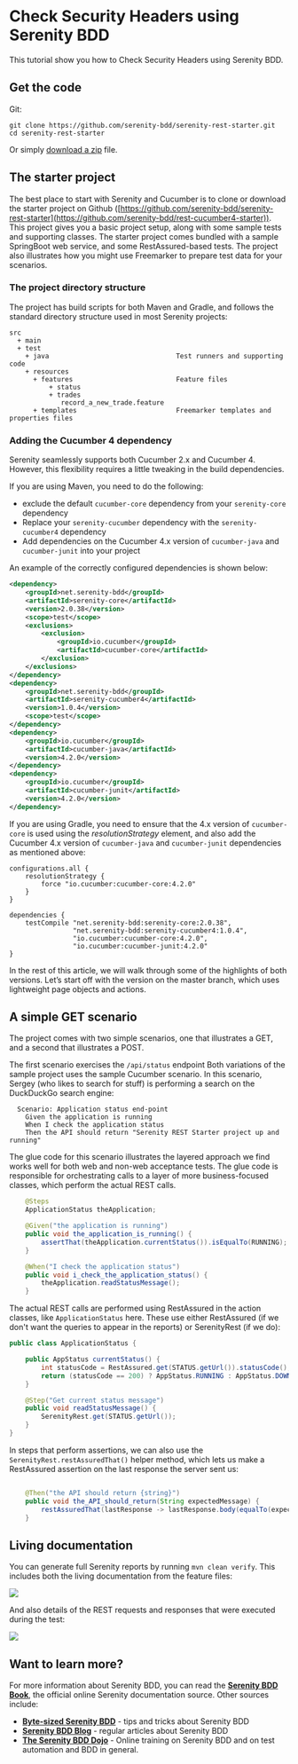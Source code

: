 # Check Security Headers using Serenity BDD 

This tutorial show you how to Check Security Headers using Serenity BDD. 

## Get the code

Git:

    git clone https://github.com/serenity-bdd/serenity-rest-starter.git
    cd serenity-rest-starter


Or simply [download a zip](https://github.com/serenity-bdd/serenity-repository-starter/archive/master.zip) file.

## The starter project
The best place to start with Serenity and Cucumber is to clone or download the starter project on Github ([https://github.com/serenity-bdd/serenity-rest-starter](https://github.com/serenity-bdd/rest-cucumber4-starter)). 
This project gives you a basic project setup, along with some sample tests and supporting classes. 
The starter project comes bundled with a sample SpringBoot web service, and some RestAssured-based tests. 
The project also illustrates how you might use Freemarker to prepare test data for your scenarios.

### The project directory structure
The project has build scripts for both Maven and Gradle, and follows the standard directory structure used in most Serenity projects:
```Gherkin
src
  + main
  + test
    + java                                Test runners and supporting code
    + resources
      + features                          Feature files 
          + status
          + trades
             record_a_new_trade.feature 
      + templates                         Freemarker templates and properties files                

```

### Adding the Cucumber 4 dependency
Serenity seamlessly supports both Cucumber 2.x and Cucumber 4. 
However, this flexibility requires a little tweaking in the build dependencies.

If you are using Maven, you need to do the following:
- exclude the default `cucumber-core` dependency from your `serenity-core` dependency
- Replace your `serenity-cucumber` dependency with the `serenity-cucumber4` dependency
- Add dependencies on the Cucumber 4.x version of `cucumber-java` and `cucumber-junit` into your project

An example of the correctly configured dependencies is shown below:
```xml
<dependency>
    <groupId>net.serenity-bdd</groupId>
    <artifactId>serenity-core</artifactId>
    <version>2.0.38</version>
    <scope>test</scope>
    <exclusions>
        <exclusion>
            <groupId>io.cucumber</groupId>
            <artifactId>cucumber-core</artifactId>
        </exclusion>
    </exclusions>
</dependency>
<dependency>
    <groupId>net.serenity-bdd</groupId>
    <artifactId>serenity-cucumber4</artifactId>
    <version>1.0.4</version>
    <scope>test</scope>
</dependency>
<dependency>
    <groupId>io.cucumber</groupId>
    <artifactId>cucumber-java</artifactId>
    <version>4.2.0</version>
</dependency>
<dependency>
    <groupId>io.cucumber</groupId>
    <artifactId>cucumber-junit</artifactId>
    <version>4.2.0</version>
</dependency>
```

If you are using Gradle, you need to ensure that the 4.x version of `cucumber-core` is used using the _resolutionStrategy_ element, and also add the Cucumber 4.x version of `cucumber-java` and `cucumber-junit` dependencies as mentioned above:
```Gradle
configurations.all {
    resolutionStrategy {
        force "io.cucumber:cucumber-core:4.2.0"
    }
}

dependencies {
    testCompile "net.serenity-bdd:serenity-core:2.0.38",
                "net.serenity-bdd:serenity-cucumber4:1.0.4",
                "io.cucumber:cucumber-core:4.2.0",
                "io.cucumber:cucumber-junit:4.2.0"
}
```

In the rest of this article, we will walk through some of the highlights of both versions. Let’s start off with the version on the master branch, which uses lightweight page objects and actions.

## A simple GET scenario
The project comes with two simple scenarios, one that illustrates a GET, and a second that illustrates a POST.

The first scenario exercises the `/api/status` endpoint
Both variations of the sample project uses the sample Cucumber scenario. 
In this scenario, Sergey (who likes to search for stuff) is performing a search on the DuckDuckGo search engine:

```Gherkin
  Scenario: Application status end-point
    Given the application is running
    When I check the application status
    Then the API should return "Serenity REST Starter project up and running"
```

The glue code for this scenario illustrates the layered approach we find works well for both web and non-web acceptance tests.
The glue code is responsible for orchestrating calls to a layer of more business-focused classes, which perform the actual REST calls.

```java
    @Steps
    ApplicationStatus theApplication;

    @Given("the application is running")
    public void the_application_is_running() {
        assertThat(theApplication.currentStatus()).isEqualTo(RUNNING);
    }

    @When("I check the application status")
    public void i_check_the_application_status() {
        theApplication.readStatusMessage();
    }
```

The actual REST calls are performed using RestAssured in the action classes, like `ApplicationStatus` here. 
These use either RestAssured (if we don't want the queries to appear in the reports) or SerenityRest (if we do):

```java
public class ApplicationStatus {

    public AppStatus currentStatus() {
        int statusCode = RestAssured.get(STATUS.getUrl()).statusCode();
        return (statusCode == 200) ? AppStatus.RUNNING : AppStatus.DOWN;
    }

    @Step("Get current status message")
    public void readStatusMessage() {
        SerenityRest.get(STATUS.getUrl());
    }
}
```

In steps that perform assertions, we can also use the `SerenityRest.restAssuredThat()` helper method, 
which lets us make a RestAssured assertion on the last response the server sent us:

```java

    @Then("the API should return {string}")
    public void the_API_should_return(String expectedMessage) {
        restAssuredThat(lastResponse -> lastResponse.body(equalTo(expectedMessage)));
    }
```




## Living documentation

You can generate full Serenity reports by running `mvn clean verify`. 
This includes both the living documentation from the feature files:

![](src/docs/rest-feature.png)

And also details of the REST requests and responses that were executed during the test:

![](src/docs/rest-report.png)


## Want to learn more?
For more information about Serenity BDD, you can read the [**Serenity BDD Book**](https://serenity-bdd.github.io/theserenitybook/latest/index.html), the official online Serenity documentation source. Other sources include:
* **[Byte-sized Serenity BDD](https://www.youtube.com/channel/UCav6-dPEUiLbnu-rgpy7_bw/featured)** - tips and tricks about Serenity BDD
* [**Serenity BDD Blog**](https://johnfergusonsmart.com/category/serenity-bdd/) - regular articles about Serenity BDD
* [**The Serenity BDD Dojo**](https://serenitydojo.teachable.com) - Online training on Serenity BDD and on test automation and BDD in general.
